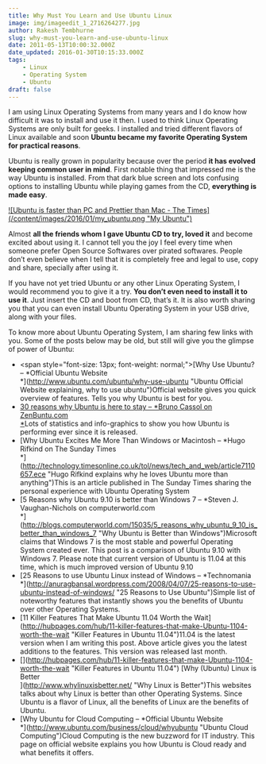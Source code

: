 ```yaml
---
title: Why Must You Learn and Use Ubuntu Linux
image: img/imageedit_1_2716264277.jpg
author: Rakesh Tembhurne
slug: why-must-you-learn-and-use-ubuntu-linux
date: 2011-05-13T10:00:32.000Z
date_updated: 2016-01-30T10:15:33.000Z
tags:
    - Linux
    - Operating System
    - Ubuntu
draft: false
---
```


I am using Linux Operating Systems from many years and I do know how difficult it was to install and use it then. I used to think Linux Operating Systems are only built for geeks. I installed and tried different flavors of Linux available and soon **Ubuntu became my favorite Operating System for practical reasons**.

Ubuntu is really grown in popularity because over the period **it has evolved keeping common user in mind**. First notable thing that impressed me is the way Ubuntu is installed. From that dark blue screen and lots confusing options to installing Ubuntu while playing games from the CD, **everything is made easy**.

[![Ubuntu is faster than PC and Prettier than Mac - The Times](/content/images/2016/01/my_ubuntu.png \"My Ubuntu\")](/content/images/2016/01/my_ubuntu.png)

Almost **all the friends whom I gave Ubuntu CD to try, loved it** and become excited about using it. I cannot tell you the joy I feel every time when someone prefer Open Source Softwares over pirated softwares. People don’t even believe when I tell that it is completely free and legal to use, copy and share, specially after using it.

If you have not yet tried Ubuntu or any other Linux Operating System, I would recommend you to give it a try. **You don’t even need to install it to use it**. Just insert the CD and boot from CD, that’s it. It is also worth sharing you that you can even install Ubuntu Operating System in your USB drive, along with your files.

To know more about Ubuntu Operating System, I am sharing few links with you. Some of the posts below may be old, but still will give you the glimpse of power of Ubuntu:

- <span style=\"font-size: 13px; font-weight: normal;\">[Why Use Ubuntu? – *Official Ubuntu Website  
*](http://www.ubuntu.com/ubuntu/why-use-ubuntu \"Ubuntu Official Website explaining, why to use ubuntu\")</span>Official website gives you quick overview of features. Tells you why Ubuntu is best for you.
- [30 reasons why Ubuntu is here to stay – *Bruno Cassol on ZenBuntu.com  
*](http://zenbuntu.com/30-reasons-why-ubuntu-is-here-to-stay/)Lots of statistics and info-graphics to show you how Ubuntu is performing ever since it is released.
- [Why Ubuntu Excites Me More Than Windows or Macintosh – *Hugo Rifkind on The Sunday Times  
*](http://technology.timesonline.co.uk/tol/news/tech_and_web/article7110657.ece \"Hugo Rifkind explains why he loves Ubuntu more than anything\")This is an article published in The Sunday Times sharing the personal experience with Ubuntu Operating System
- [5 Reasons why Ubuntu 9.10 is better than Windows 7 – *Steven J. Vaughan-Nichols on computerworld.com  
*](http://blogs.computerworld.com/15035/5_reasons_why_ubuntu_9_10_is_better_than_windows_7 \"Why Ubuntu is Better than Windows\")Microsoft claims that Windows 7 is the most stable and powerful Operating System created ever. This post is a comparison of Ubuntu 9.10 with Windows 7. Please note that current version of Ubuntu is 11.04 at this time, which is much improved version of Ubuntu 9.10
- [25 Reasons to use Ubuntu Linux instead of Windows – *Technomania  
*](http://anuragbansal.wordpress.com/2008/04/07/25-reasons-to-use-ubuntu-instead-of-windows/ \"25 Reasons to Use Ubuntu\")Simple list of noteworthy features that instantly shows you the benefits of Ubuntu over other Operating Systems.
- [11 Killer Features That Make Ubuntu 11.04 Worth the Wait](http://hubpages.com/hub/11-killer-features-that-make-Ubuntu-1104-worth-the-wait \"Killer Features in Ubuntu 11.04\")11.04 is the latest version when I am writing this post. Above article gives you the latest additions to the features. This version was released last month.
- [](http://hubpages.com/hub/11-killer-features-that-make-Ubuntu-1104-worth-the-wait \"Killer Features in Ubuntu 11.04\") [Why (Ubuntu) Linux is Better  
](http://www.whylinuxisbetter.net/ \"Why Linux is Better\")This websites talks about why Linux is better than other Operating Systems. Since Ubuntu is a flavor of Linux, all the benefits of Linux are the benefits of Ubuntu.
- [Why Ubuntu for Cloud Computing – *Official Ubuntu Website  
*](http://www.ubuntu.com/business/cloud/whyubuntu \"Ubuntu Cloud Computing\")Cloud Computing is the new buzzword for IT industry. This page on official website explains you how Ubuntu is Cloud ready and what benefits it offers.

